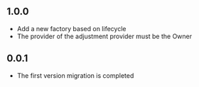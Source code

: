 ## 1.0.0

* Add a new factory based on lifecycle
* The provider of the adjustment provider must be the Owner

## 0.0.1

* The first version migration is completed
